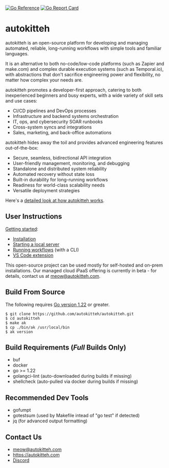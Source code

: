[![Go Reference](https://pkg.go.dev/badge/go.autokitteh.dev/autokitteh.svg)](https://pkg.go.dev/go.autokitteh.dev/autokitteh)
[![Go Report Card](https://goreportcard.com/badge/go.autokitteh.dev/autokitteh)](https://goreportcard.com/report/go.autokitteh.dev/autokitteh)

# autokitteh

autokitteh is an open-source platform for developing and managing automated,
reliable, long-running workflows with simple tools and familiar languages.

It is an alternative to both no-code/low-code platforms (such as Zapier and
make.com) and complex durable execution systems (such as Temporal.io), with
abstractions that don't sacrifice engineering power and flexibility, no matter
how complex your needs are.

autokitteh promotes a developer-first approach, catering to both inexperienced
beginners and busy experts, with a wide variety of skill sets and use cases:

- CI/CD pipelines and DevOps processes
- Infrastructure and backend systems orchestration
- IT, ops, and cybersecurity SOAR runbooks
- Cross-system syncs and integrations
- Sales, marketing, and back-office automations

autokitteh hides away the toil and provides advanced engineering features
out-of-the-box:

- Secure, seamless, bidirectional API integration
- User-friendly management, monitoring, and debugging
- Standalone and distributed system reliability
- Automated recovery without state loss
- Built-in durability for long-running workflows
- Readiness for world-class scalability needs
- Versatile deployment strategies

Here's a [detailed look at how autokitteh works](https://docs.autokitteh.com/how_it_works).

## User Instructions

[Getting started](https://docs.autokitteh.com/get_started):

- [Installation](https://docs.autokitteh.com/get_started/install)
- [Starting a local server](https://docs.autokitteh.com/get_started/start_server)
- [Running workflows](https://docs.autokitteh.com/get_started/run_workflows)
  (with a CLI)
- [VS Code extension](https://docs.autokitteh.com/get_started/vscode_extension)

This open-source project can be used mostly for self-hosted and on-prem
installations. Our managed cloud iPaaS offering is currently in beta - for
details, contact us at meow@autokitteh.com.

## Build From Source

The following requires [Go version 1.22](https://go.dev/dl/) or greater.

```shell
$ git clone https://github.com/autokitteh/autokitteh.git
$ cd autokitteh
$ make ak
$ cp ./bin/ak /usr/local/bin
$ ak version
```

## Build Requirements (_Full_ Builds Only)

- buf
- docker
- go >= 1.22
- golangci-lint (auto-downloaded during builds if missing)
- shellcheck (auto-pulled via docker during builds if missing)

## Recommended Dev Tools

- gofumpt
- gotestsum (used by Makefile intead of "go test" if detected)
- jq (for advanced output formatting)

## Contact Us

- meow@autokitteh.com
- https://autokitteh.com
- [Discord](https://discord.gg/UhnJuBarZQ)
